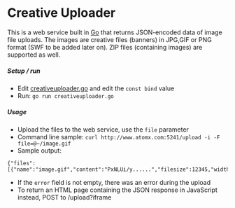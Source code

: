 # Creative Uploader

This is a web service built in [Go] that returns JSON-encoded data of image file uploads. The images are creative files (banners) in JPG,GIF or PNG format (SWF to be added later on). ZIP files (containing images) are supported as well.

##### Setup / run
 - Edit [creativeuploader.go] and edit the ``const bind`` value
 - Run: ``go run creativeuploader.go``

##### Usage
  - Upload the files to the web service, use the ``file`` parameter
  - Command line sample: ``curl http://www.atomx.com:5241/upload -i -F file=@~/image.gif``
  - Sample output:
```
{"files":[{"name":"image.gif","content":"PxNLUi/y......","filesize":12345,"width":300,"height":250,"mime":"image/gif"}],"error":""}
```
  - If the ``error`` field is not empty, there was an error during the upload
  - To return an HTML page containing the JSON response in JavaScript instead, POST to /upload?iframe

[Go]:https://www.golang.org/
[creativeuploader.go]:creativeuploader.go
